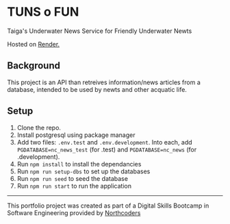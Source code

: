 # TUNS o FUN
Taiga's Underwater News Service for Friendly Underwater Newts

Hosted on [Render.](https://nc-news-g82w.onrender.com/api)

## Background

This project is an API than retreives information/news articles from a database, intended to be used by newts and other acquatic life.

## Setup
1. Clone the repo. 
2. Install postgresql using package manager
3. Add two files: `.env.test` and `.env.development`. Into each, add `PGDATABASE=nc_news_test` (for .test) and `PGDATABASE=nc_news` (for .development).
4. Run `npm install` to install the dependancies 
5. Run `npm run setup-dbs` to set up the databases
6. Run `npm run seed` to seed the database
7. Run `npm run start` to run the application





--- 

This portfolio project was created as part of a Digital Skills Bootcamp in Software Engineering provided by [Northcoders](https://northcoders.com/)
